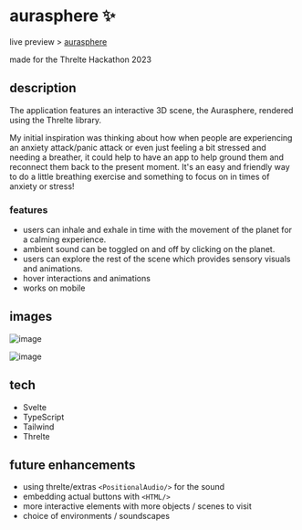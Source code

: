 # aurasphere ✨ 

live preview > [aurasphere](https://aurasphere.vercel.app)

made for the Threlte Hackathon 2023

## description

The application features an interactive 3D scene, the Aurasphere, rendered using the Threlte library. 

My initial inspiration was thinking about how when people are experiencing an anxiety attack/panic attack or even just feeling a bit stressed and needing a breather, it could help to have an app to help ground them and reconnect them back to the present moment. It's an easy and friendly way to do a little breathing exercise and something to focus on in times of anxiety or stress! 

### features
- users can inhale and exhale in time with the movement of the planet for a calming experience.
- ambient sound can be toggled on and off by clicking on the planet.
- users can explore the rest of the scene which provides sensory visuals and animations.
- hover interactions and animations
- works on mobile

## images

![image](https://github.com/mayariii/aurasphere/assets/70478809/80d863c0-0412-40f5-99b1-c4ad0dbed20e)

![image](https://github.com/mayariii/aurasphere/assets/70478809/6efa6e83-5076-41f4-958c-e43730eb18c9)

## tech
- Svelte
- TypeScript
- Tailwind
- Threlte

## future enhancements
- using threlte/extras `<PositionalAudio/>` for the sound
- embedding actual buttons with `<HTML/>`
- more interactive elements with more objects / scenes to visit
- choice of environments / soundscapes
